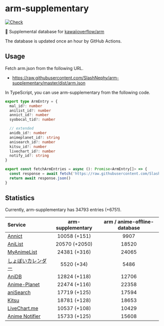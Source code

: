 # arm-supplementary

[![Check](https://github.com/SlashNephy/arm-supplementary/actions/workflows/check-node.yml/badge.svg)](https://github.com/SlashNephy/arm-supplementary/actions/workflows/check-node.yml)

💊 Supplemental database for [kawaiioverflow/arm](https://github.com/kawaiioverflow/arm)

The database is updated once an hour by GitHub Actions.

## Usage

Fetch arm.json from the following URL.

- https://raw.githubusercontent.com/SlashNephy/arm-supplementary/master/dist/arm.json

In TypeScript, you can use arm-supplementary from the following code.

```TypeScript
export type ArmEntry = {
  mal_id?: number
  anilist_id?: number
  annict_id?: number
  syobocal_tid?: number

  // extended
  anidb_id?: number
  animeplanet_id?: string
  anisearch_id?: number
  kitsu_id?: number
  livechart_id?: number
  notify_id?: string
}

export const fetchArmEntries = async (): Promise<ArmEntry[]> => {
  const response = await fetch('https://raw.githubusercontent.com/SlashNephy/arm-supplementary/master/dist/arm.json')
  return await response.json()
}
```

## Statistics

Currently, arm-supplementary has 34793 entries (+6751).

| Service                                     | arm-supplementary | arm / anime-offline-database |
| :------------------------------------------ | :---------------: | :--------------------------: |
| [Annict](https://annict.com)                |   10058 (+151)    |             9907             |
| [AniList](https://anilist.co)               |   20570 (+2050)   |            18520             |
| [MyAnimeList](https://myanimelist.net)      |   24381 (+316)    |            24065             |
| [しょぼいカレンダー](https://cal.syoboi.jp) |    5520 (+34)     |             5486             |
| [AniDB](https://anidb.net)                  |   12824 (+118)    |            12706             |
| [Anime-Planet](https://anime-planet.com)    |   22474 (+116)    |            22358             |
| [aniSearch](https://anisearch.com)          |   17719 (+125)    |            17594             |
| [Kitsu](https://kitsu.io)                   |   18781 (+128)    |            18653             |
| [LiveChart.me](https://livechart.me)        |   10537 (+108)    |            10429             |
| [Anime Notifier](https://notify.moe)        |   15733 (+125)    |            15608             |
